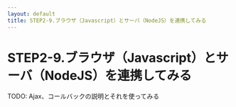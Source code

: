 ```yaml
---
layout: default
title: STEP2-9.ブラウザ（Javascript）とサーバ（NodeJS）を連携してみる
---
```

# STEP2-9.ブラウザ（Javascript）とサーバ（NodeJS）を連携してみる

TODO: Ajax、コールバックの説明とそれを使ってみる
